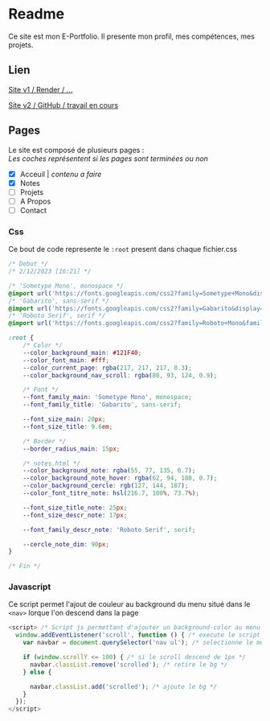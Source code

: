 # Readme

Ce site est mon E-Portfolio.
Il presente mon profil, mes compétences, mes projets.

## Lien

[Site v1 / Render / ...](https://diegopenicaudbernal-website.onrender.com/)

[Site v2 / GitHub / travail en cours](https://diego-pb.github.io/Portfolio/)


## Pages

Le site est composé de plusieurs pages :  
*Les coches représentent si les pages sont terminées ou non*

- [x] Acceuil | *contenu a faire*
- [x] Notes
- [ ] Projets
- [ ] A Propos
- [ ] Contact

### Css

Ce bout de code represente le ```:root``` present dans chaque fichier.css

```css
/* Debut */
/* 2/12/2023 [16:21] */

/* 'Sometype Mono', monospace */
@import url('https://fonts.googleapis.com/css2?family=Sometype+Mono&display=swap');
/* 'Gabarito', sans-serif */
@import url('https://fonts.googleapis.com/css2?family=Gabarito&display=swap');
/* 'Roboto Serif', serif */
@import url('https://fonts.googleapis.com/css2?family=Roboto+Mono&family=Roboto+Serif:opsz@8..144&display=swap');

:root {
    /* Color */
    --color_background_main: #121F40;
    --color_font_main: #fff;
    --color_current_page: rgba(217, 217, 217, 0.3);
    --color_background_nav_scroll: rgba(80, 93, 124, 0.9);

    /* Font */
    --font_family_main: 'Sometype Mono', monospace;
    --font_family_title: 'Gabarito', sans-serif;

    --font_size_main: 20px;
    --font_size_title: 9.6em;

    /* Border */
    --border_radius_main: 15px;

    /* notes.html */
    --color_background_note: rgba(55, 77, 135, 0.7);
    --color_background_note_hover: rgba(62, 94, 180, 0.7);
    --color_background_cercle: rgb(127, 144, 187);
    --color_font_titre_note: hsl(216.7, 100%, 73.7%);

    --font_size_title_note: 25px;
    --font_size_descr_note: 17px;

    --font_family_descr_note: 'Roboto Serif', serif;

    --cercle_note_dim: 90px;
}

/* Fin */
```
### Javascript

Ce script permet l'ajout de couleur au background du menu situé dans le ```<nav>``` lorque l'on descend dans la page

```js
<script> /* Script js permettant d'ajouter un background-color au menu dans le nav lorsque on descend dans la page */
  window.addEventListener('scroll', function () { /* execute le script en fondtion du scroll */
    var navbar = document.querySelector('nav ul'); /* selectionne le menu */

    if (window.scrollY <= 100) { /* si le scroll descend de 1px */
      navbar.classList.remove('scrolled'); /* retire le bg */
    } else {

      navbar.classList.add('scrolled'); /* ajoute le bg */
    }
  });
</script>
```
